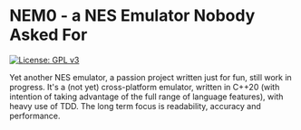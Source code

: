 
# NEM0 - a NES Emulator Nobody Asked For

[![License: GPL v3](https://img.shields.io/badge/License-GPLv3-blue.svg)](https://www.gnu.org/licenses/gpl-3.0)

Yet another NES emulator, a passion project written just for fun, still work 
in progress. It's a (not yet) cross-platform emulator, written in C++20 (with 
intention of taking advantage of the full range of language features), with 
heavy use of TDD. The long term focus is readability, accuracy and performance.
